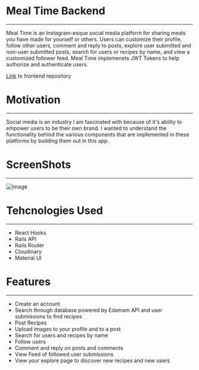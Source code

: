 # Meal Time Backend
---
Meal Time is an Instagram-esque social media platform for sharing meals you have made for yourself or others. Users can customize their profile, follow other users, comment and reply to posts, explore user submitted and non-user submitted posts, search for users or recipes by name, and view a customized follower feed. Meal Time implemenets JWT Tokens to help authorize and authenticate users.

[Link](https://github.com/tklow94/Recipe-frontend) to frontend repository

# Motivation
---
Social media is an industry I am fascinated with because of it's ability to empower users to be their own brand. I wanted to understand the functionality behind the various components that are implemented in these platforms by building them out in this app.

# ScreenShots
---
![Image]("file:///Users/alexiswilliams/Desktop/Screen%20Shot%202020-09-15%20at%202.17.28%20PM.png")



# Tehcnologies Used
---
- React Hooks
- Rails API
- Rails Router
- Cloudinary
- Material UI

# Features
---
- Create an account 
- Search through database powered by Edamam API and user submissions to find recipes
- Post Recipes
- Upload images to your profile and to a post
- Search for users and recipes by name
- Follow users
- Comment and reply on posts and comments
- View Feed of followed user submissions
- View your explore page to discover new recipes and new users



